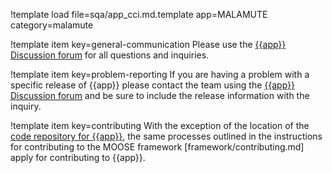 !template load file=sqa/app_cci.md.template app=MALAMUTE category=malamute

!template item key=general-communication
Please use the [{{app}} Discussion forum](https://github.com/idaholab/{{category}}/discussions) for all
questions and inquiries.

!template item key=problem-reporting
If you are having a problem with a specific release of {{app}} please contact the team
using the [{{app}} Discussion forum](https://github.com/idaholab/{{category}}/discussions) and be sure
to include the release information with the inquiry.

!template item key=contributing
With the exception of the location of the [code repository for {{app}}](https://github.com/idaholab/{{category}}), the same processes outlined in the instructions for contributing to the MOOSE framework [framework/contributing.md] apply for contributing to {{app}}.
